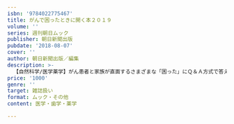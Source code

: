 ```yaml
---
isbn: '9784022775467'
title: がんで困ったときに開く本２０１９
volume: ''
series: 週刊朝日ムック
publisher: 朝日新聞出版
pubdate: '2018-08-07'
cover: ''
author: 朝日新聞出版／編集
description: >-
  【自然科学/医学薬学】がん患者と家族が直面するさまざまな「困った」にＱ＆Ａ方式で答える一冊。医師との関係で困った、入院で困った、お金で困った、再発・転移で困った……など、章ごとに専門家が回答。「患者が誤解しやすいがん用語」を特集。
price: '1000'
genre: ''
target: 雑誌扱い
format: ムック・その他
content: 医学・歯学・薬学

---
```

